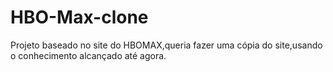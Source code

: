 # HBO-Max-clone
Projeto baseado no site do HBOMAX,queria fazer uma cópia do site,usando o conhecimento alcançado até agora.
